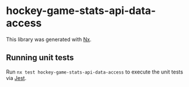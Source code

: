 # hockey-game-stats-api-data-access

This library was generated with [Nx](https://nx.dev).

## Running unit tests

Run `nx test hockey-game-stats-api-data-access` to execute the unit tests via [Jest](https://jestjs.io).
